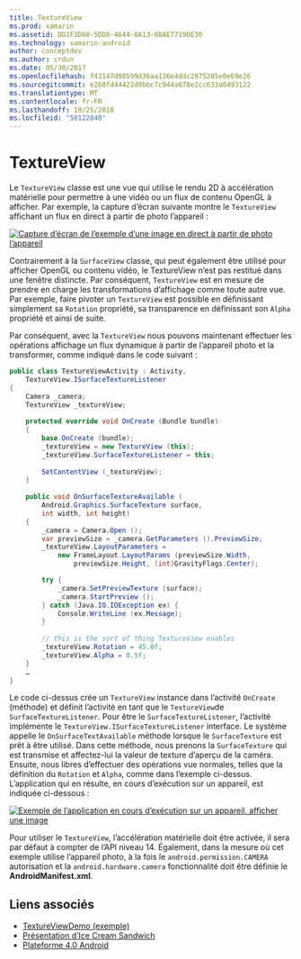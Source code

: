 ```yaml
---
title: TextureView
ms.prod: xamarin
ms.assetid: DD1F3D68-5DD8-4644-8A13-08AE7719DE30
ms.technology: xamarin-android
author: conceptdev
ms.author: crdun
ms.date: 05/30/2017
ms.openlocfilehash: f43147d98599d36aa136e4ddc2975205e0e69e26
ms.sourcegitcommit: e268fd44422d0bbc7c944a678e2cc633a0493122
ms.translationtype: MT
ms.contentlocale: fr-FR
ms.lasthandoff: 10/25/2018
ms.locfileid: "50122840"
---
```

# <a name="textureview"></a>TextureView

Le `TextureView` classe est une vue qui utilise le rendu 2D à accélération matérielle pour permettre à une vidéo ou un flux de contenu OpenGL à afficher. Par exemple, la capture d’écran suivante montre le `TextureView` affichant un flux en direct à partir de photo l’appareil :

[![Capture d’écran de l’exemple d’une image en direct à partir de photo l’appareil](texture-view-images/22-textureviewcamera.png)](texture-view-images/22-textureviewcamera.png#lightbox)

Contrairement à la `SurfaceView` classe, qui peut également être utilisé pour afficher OpenGL ou contenu vidéo, le TextureView n’est pas restitué dans une fenêtre distincte.
Par conséquent, `TextureView` est en mesure de prendre en charge les transformations d’affichage comme toute autre vue. Par exemple, faire pivoter un `TextureView` est possible en définissant simplement sa `Rotation` propriété, sa transparence en définissant son `Alpha` propriété et ainsi de suite.

Par conséquent, avec la `TextureView` nous pouvons maintenant effectuer les opérations affichage un flux dynamique à partir de l’appareil photo et la transformer, comme indiqué dans le code suivant :

```csharp
public class TextureViewActivity : Activity,
    TextureView.ISurfaceTextureListener
{
    Camera _camera;
    TextureView _textureView;
       
    protected override void OnCreate (Bundle bundle)
    {
        base.OnCreate (bundle);
        _textureView = new TextureView (this);
        _textureView.SurfaceTextureListener = this;
           
        SetContentView (_textureView);
    }
       
    public void OnSurfaceTextureAvailable (
        Android.Graphics.SurfaceTexture surface,
        int width, int height)
    {
        _camera = Camera.Open ();
        var previewSize = _camera.GetParameters ().PreviewSize;
        _textureView.LayoutParameters =
            new FrameLayout.LayoutParams (previewSize.Width,
                previewSize.Height, (int)GravityFlags.Center);

        try {
            _camera.SetPreviewTexture (surface);
            _camera.StartPreview ();
        } catch (Java.IO.IOException ex) {
            Console.WriteLine (ex.Message);
        }
           
        // this is the sort of thing TextureView enables
        _textureView.Rotation = 45.0f;
        _textureView.Alpha = 0.5f;
    }
    …
}
```

Le code ci-dessus crée un `TextureView` instance dans l’activité `OnCreate` (méthode) et définit l’activité en tant que le `TextureView`de `SurfaceTextureListener`. Pour être le `SurfaceTextureListener`, l’activité implémente le `TextureView.ISurfaceTextureListener` interface. Le système appelle le `OnSurfaceTextAvailable` méthode lorsque le `SurfaceTexture` est prêt à être utilisé. Dans cette méthode, nous prenons la `SurfaceTexture` qui est transmise et affectez-lui la valeur de texture d’aperçu de la caméra. Ensuite, nous libres d’effectuer des opérations vue normales, telles que la définition du `Rotation` et `Alpha`, comme dans l’exemple ci-dessus. L’application qui en résulte, en cours d’exécution sur un appareil, est indiquée ci-dessous :

[![Exemple de l’application en cours d’exécution sur un appareil, afficher une image](texture-view-images/17-textureviewdemo.png)](texture-view-images/17-textureviewdemo.png#lightbox)

Pour utiliser le `TextureView`, l’accélération matérielle doit être activée, il sera par défaut à compter de l’API niveau 14. Également, dans la mesure où cet exemple utilise l’appareil photo, à la fois le `android.permission.CAMERA` autorisation et la `android.hardware.camera` fonctionnalité doit être définie le **AndroidManifest.xml**.



## <a name="related-links"></a>Liens associés

- [TextureViewDemo (exemple)](https://developer.xamarin.com/samples/monodroid/TextureViewDemo/)
- [Présentation d’Ice Cream Sandwich](http://www.android.com/about/ice-cream-sandwich/)
- [Plateforme 4.0 Android](http://developer.android.com/sdk/android-4.0.html)
